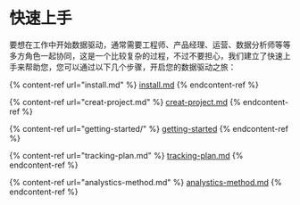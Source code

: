 # 快速上手

要想在工作中开始数据驱动，通常需要工程师、产品经理、运营、数据分析师等等多方角色一起协同，这是一个比较复杂的过程，不过不要担心，我们建立了快速上手来帮助您，您可以通过以下几个步骤，开启您的数据驱动之旅：

{% content-ref url="install.md" %}
[install.md](install.md)
{% endcontent-ref %}

{% content-ref url="creat-project.md" %}
[creat-project.md](creat-project.md)
{% endcontent-ref %}

{% content-ref url="getting-started/" %}
[getting-started](getting-started/)
{% endcontent-ref %}

{% content-ref url="tracking-plan.md" %}
[tracking-plan.md](tracking-plan.md)
{% endcontent-ref %}

{% content-ref url="analystics-method.md" %}
[analystics-method.md](analystics-method.md)
{% endcontent-ref %}

